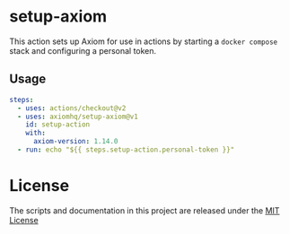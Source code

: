 # setup-axiom

This action sets up Axiom for use in actions by starting a `docker compose` 
stack and configuring a personal token.

## Usage
```yaml
steps:
  - uses: actions/checkout@v2
  - uses: axiomhq/setup-axiom@v1
    id: setup-action
    with:
      axiom-version: 1.14.0
  - run: echo "${{ steps.setup-action.personal-token }}"
```

# License

The scripts and documentation in this project are released under the [MIT License](LICENSE)
